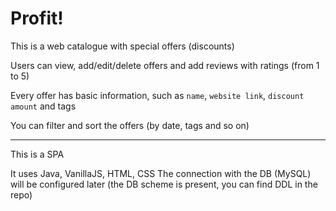 # Profit!

This is a web catalogue with special offers (discounts)

Users can view, add/edit/delete offers and add reviews with ratings (from 1 to 5)

Every offer has basic information, such as `name`, `website link`, `discount amount` and tags

You can filter and sort the offers (by date, tags and so on)

________________________________
This is a SPA

It uses Java, VanillaJS, HTML, CSS
The connection with the DB (MySQL) will be configured later (the DB scheme is present, you can find DDL in the repo)


